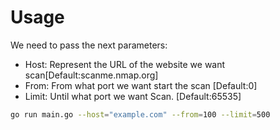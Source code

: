 # Usage
We need to pass the next parameters:
- Host: Represent the URL of the website we want scan[Default:scanme.nmap.org]
- From: From what port we want start the scan [Default:0]
- Limit: Until what port we want Scan. [Default:65535]

```bash
go run main.go --host="example.com" --from=100 --limit=500
```